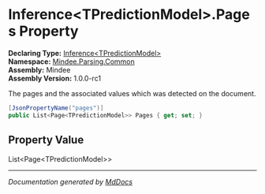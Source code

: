 ﻿<!--  
  <auto-generated>   
    The contents of this file were generated by a tool.  
    Changes to this file may be list if the file is regenerated  
  </auto-generated>   
-->

# Inference\<TPredictionModel\>.Pages Property

**Declaring Type:** [Inference\<TPredictionModel\>](../index.md)  
**Namespace:** [Mindee.Parsing.Common](../../index.md)  
**Assembly:** Mindee  
**Assembly Version:** 1.0.0\-rc1

The pages and the associated values which was detected on the document.

```csharp
[JsonPropertyName("pages")]
public List<Page<TPredictionModel>> Pages { get; set; }
```

## Property Value

List\<Page\<TPredictionModel\>\>

___

*Documentation generated by [MdDocs](https://github.com/ap0llo/mddocs)*
